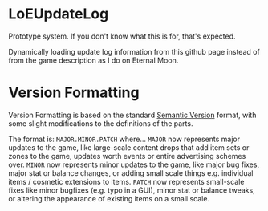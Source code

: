 # LoEUpdateLog
Prototype system. If you don't know what this is for, that's expected.

Dynamically loading update log information from this github page instead of from the game description as I do on Eternal Moon.

# Version Formatting

Version Formatting is based on the standard [Semantic Version](https://semver.org/) format, with some slight modifications to the definitions of the parts.

The format is: `MAJOR.MINOR.PATCH` where...
`MAJOR` now represents major updates to the game, like large-scale content drops that add item sets or zones to the game, updates worth events or entire advertising schemes over.
`MINOR` now represents minor updates to the game, like major bug fixes, major stat or balance changes, or adding small scale things e.g. individual items / cosmetic extensions to items.
`PATCH` now represents small-scale fixes like minor bugfixes (e.g. typo in a GUI), minor stat or balance tweaks, or altering the appearance of existing items on a small scale.
